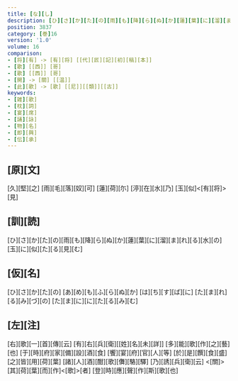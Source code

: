 ```yaml
---
title: [な][し]
description: [ひ][さ][か][た][の][雨][も][降][ら][ぬ][か][蓮][葉][に][溜][ま][れ][る][水][の][玉][に][似][た][る][見][む]
position: 3837
category: [巻]16
version: '1.0'
volume: 16
comparison:
- [将][有] -> [有][将] [[代][匠][記][初][稿][本]]
- [歌] [[西]] [哥]
- [歌] [[西]] [哥]
- [開] -> [關] [[温]]
- [此][歌] -> [歌] [[尼]][[類]][[古]]
keywords:
- [雑][歌]
- [枕][詞]
- [宴][席]
- [誦][詠]
- [物][名]
- [即][興]
- [伝][承]
---
```


## [原][文]

[久][堅][之] [雨][毛][落][奴][可] [蓮][荷][尓] [渟][在][水][乃] [玉][似]<[有][将]>[見]

## [訓][読]

[ひ][さ][か][た][の][雨][も][降][ら][ぬ][か][蓮][葉][に][溜][ま][れ][る][水][の][玉][に][似][た][る][見][む]

## [仮][名]

[ひ][さ][か][た][の] [あ][め][も][ふ][ら][ぬ][か] [は][ち][す][ば][に] [た][ま][れ][る][み][づ][の] [た][ま][に][に][た][る][み][む]

## [左][注]

[右][歌][一][首][傳][云] [有][右][兵][衛][[姓][名][未][詳]] [多][能][歌][作][之][藝][也] [于][時][府][家][備][設][酒][食] [饗][宴][府][官][人][等] [於][是][饌][食][盛][之][皆][用][荷][葉] [諸][人][酒][酣][歌][儛][駱][驛] [乃][誘][兵][衛][云] <[關]>[其][荷][葉][而][作]<[歌]>[者] [登][時][應][聲][作][斯][歌][也]
